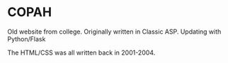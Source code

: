 # COPAH
Old website from college. Originally written in Classic ASP. Updating with Python/Flask

The HTML/CSS was all written back in 2001-2004. 
